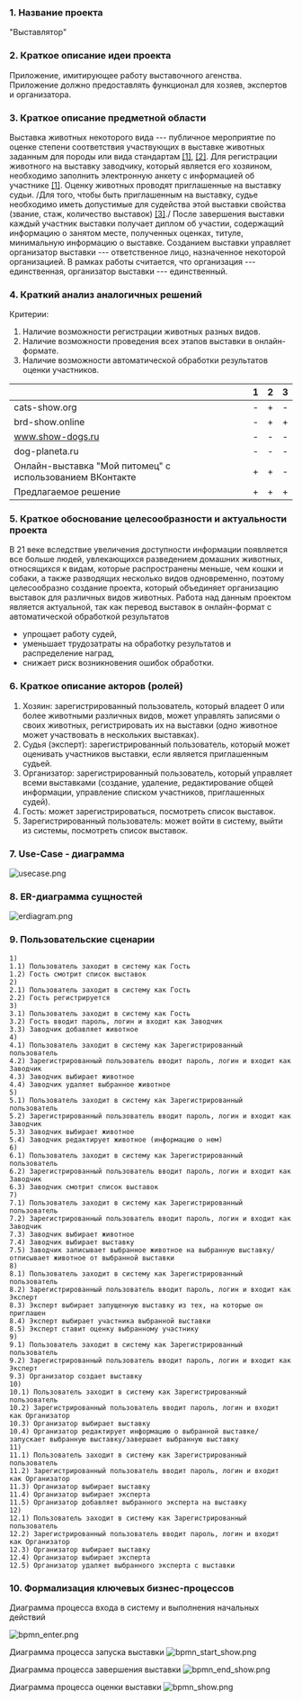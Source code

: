 ### 1. Название проекта

"Выставлятор"

### 2. Краткое описание идеи проекта

Приложение, имитирующее работу выставочного агенства. Приложение должно предоставлять функционал для хозяев, экспертов и организатора. 

### 3. Краткое описание предметной области

Выставка животных некоторого вида --- публичное мероприятие по оценке степени соответствия участвующих в выставке животных заданным для породы или вида стандартам [[1]](https://elibrary.ru/item.asp?id=48512966), [[2]](https://elibrary.ru/item.asp?id=41275973). Для регистрации животного на выставку заводчику, который является его хозяином, необходимо заполнить электронную анкету с информацией об участнике [[1]](https://elibrary.ru/item.asp?id=41275973). Оценку животных проводят приглашенные на выставку судьи. /Для того, чтобы быть приглашенным на выставку, судье необходимо иметь допустимые для судейства этой выставки свойства (звание, стаж, количество выставок) [[3]](https://rkf.org.ru/wp-content/uploads/2019/11/polozhenie-o-sudjah-rkf-fci-s-01.01.2020.pdf)./ После завершения выставки каждый участник выставки получает диплом об участии, содержащий информацию о занятом месте, полученных оценках, титуле, минимальную информацию о выставке. Созданием выставки управляет организатор выставки --- ответственное лицо, назначенное некоторой организацией. В рамках работы считается, что организация --- единственная, организатор выставки --- единственный.

### 4. Краткий анализ аналогичных решений

Критерии:

1. Наличие возможности регистрации животных разных видов.
2. Наличие возможности проведения всех этапов выставки в онлайн-формате.
3. Наличие возможности автоматической обработки результатов оценки участников.

|   | 1 | 2 | 3 |
|---|---|---|---|
| cats-show.org | - | + | - |
| brd-show.online | - | + | + |
| www.show-dogs.ru | - | - | - |
| dog-planeta.ru | - | - | - |
| Онлайн-выставка "Мой питомец" с использованием ВКонтакте | + | + | - |
| Предлагаемое решение | + | + | + |

### 5. Краткое обоснование целесообразности и актуальности проекта

В 21 веке вследствие увеличения доступности информации появляется все больше людей, увлекающихся разведением домашних животных, относящихся к видам, которые распространены меньше, чем кошки и собаки, а также разводящих несколько видов одновременно, поэтому целесообразно создание проекта, который объединяет организацию выставок для различных видов животных. Работа над данным проектом является актуальной, так как перевод выставок в онлайн-формат с автоматической обработкой результатов
- упрощает работу судей,
- уменьшает трудозатраты на обработку результатов и распределение наград,
- снижает риск возникновения ошибок обработки.

### 6. Краткое описание акторов (ролей)

1. Хозяин: зарегистрированный пользователь, который владеет 0 или более животными различных видов, может управлять записями о своих животных, регистрировать их на выставки (одно животное может участвовать в нескольких выставках).
2. Судья (эксперт): зарегистрированный пользователь, который может оценивать участников выставки, если является приглашенным судьей.
3. Организатор: зарегистрированный пользователь, который управляет всеми выставками (создание, удаление, редактирование общей информации, управление списком участников, приглашенных судей).
4. Гость: может зарегистрироваться, посмотреть список выставок.
5. Зарегистрированный пользователь: может войти в систему, выйти из системы, посмотреть список выставок.

### 7. Use-Case - диаграмма

![usecase.png](./img/usecase.png)

### 8. ER-диаграмма сущностей

![erdiagram.png](./img/erdiagram.png)

### 9. Пользовательские сценарии

```
1)
1.1) Пользователь заходит в систему как Гость
1.2) Гость смотрит список выставок
2)
2.1) Пользователь заходит в систему как Гость
2.2) Гость регистрируется
3)
3.1) Пользователь заходит в систему как Гость
3.2) Гость вводит пароль, логин и входит как Заводчик
3.3) Заводчик добавляет животное
4)
4.1) Пользователь заходит в систему как Зарегистрированный пользователь
4.2) Зарегистрированный пользователь вводит пароль, логин и входит как Заводчик
4.3) Заводчик выбирает животное
4.4) Заводчик удаляет выбранное животное
5)
5.1) Пользователь заходит в систему как Зарегистрированный пользователь
5.2) Зарегистрированный пользователь вводит пароль, логин и входит как Заводчик
5.3) Заводчик выбирает животное
5.4) Заводчик редактирует животное (информацию о нем)
6)
6.1) Пользователь заходит в систему как Зарегистрированный пользователь
6.2) Зарегистрированный пользователь вводит пароль, логин и входит как Заводчик
6.3) Заводчик смотрит список выставок
7)
7.1) Пользователь заходит в систему как Зарегистрированный пользователь
7.2) Зарегистрированный пользователь вводит пароль, логин и входит как Заводчик
7.3) Заводчик выбирает животное
7.4) Заводчик выбирает выставку
7.5) Заводчик записывает выбранное животное на выбранную выставку/отписывает животное от выбранной выставки
8)
8.1) Пользователь заходит в систему как Зарегистрированный пользователь
8.2) Зарегистрированный пользователь вводит пароль, логин и входит как Эксперт
8.3) Эксперт выбирает запущенную выставку из тех, на которые он приглашен
8.4) Эксперт выбирает участника выбранной выставки
8.5) Эксперт ставит оценку выбранному участнику
9)
9.1) Пользователь заходит в систему как Зарегистрированный пользователь
9.2) Зарегистрированный пользователь вводит пароль, логин и входит как Эксперт
9.3) Организатор создает выставку
10)
10.1) Пользователь заходит в систему как Зарегистрированный пользователь
10.2) Зарегистрированный пользователь вводит пароль, логин и входит как Организатор
10.3) Организатор выбирает выставку
10.4) Организатор редактирует информацию о выбранной выставке/запускает выбранную выставку/завершает выбранную выставку
11)
11.1) Пользователь заходит в систему как Зарегистрированный пользователь
11.2) Зарегистрированный пользователь вводит пароль, логин и входит как Организатор
11.3) Организатор выбирает выставку
11.4) Организатор выбирает эксперта
11.5) Организатор добавляет выбранного эксперта на выставку
12)
12.1) Пользователь заходит в систему как Зарегистрированный пользователь
12.2) Зарегистрированный пользователь вводит пароль, логин и входит как Организатор
12.3) Организатор выбирает выставку
12.4) Организатор выбирает эксперта
12.5) Организатор удаляет выбранного эксперта с выставки
```

### 10. Формализация ключевых бизнес-процессов

Диаграмма процесса входа в систему и выполнения начальных действий

![bpmn_enter.png](./img/bpmn_enter.png)

Диаграмма процесса запуска выставки
![bpmn_start_show.png](./img/bpmn_start_show.png)

Диаграмма процесса завершения выставки
![bpmn_end_show.png](./img/bpmn_end_show.png)

Диаграмма процесса оценки выставки
![bpmn_show.png](./img/bpmn_show.png)
